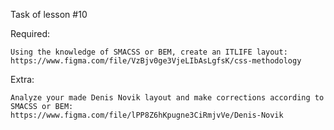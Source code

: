 Task of lesson #10

Required:

    Using the knowledge of SMACSS or BEM, create an ITLIFE layout:
    https://www.figma.com/file/VzBjv0ge3VjeLIbAsLgfsK/css-methodology

Extra:

    Analyze your made Denis Novik layout and make corrections according to SMACSS or BEM:
    https://www.figma.com/file/lPP8Z6hKpugne3CiRmjvVe/Denis-Novik